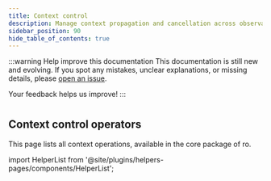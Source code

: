 ```yaml
---
title: Context control
description: Manage context propagation and cancellation across observable streams.
sidebar_position: 90
hide_table_of_contents: true
---
```


:::warning Help improve this documentation
This documentation is still new and evolving. If you spot any mistakes, unclear explanations, or missing details, please [open an issue](https://github.com/samber/ro/issues).

Your feedback helps us improve!
:::

#
## Context control operators

This page lists all context operations, available in the core package of ro.

import HelperList from '@site/plugins/helpers-pages/components/HelperList';

<HelperList 
  type="core"
  category="context"
/>
